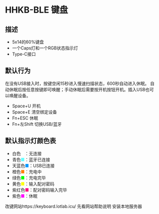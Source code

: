 # HHKB-BLE 键盘

## 描述

- 5x14的60%键盘
- 一个Caps灯和一个RGB状态指示灯
- Type-C接口


## 默认行为

在没有USB接入时，按键空闲15秒进入慢速扫描状态，600秒自动进入休眠。
自动休眠后按任意按键即可唤醒；手动休眠后需要按开机按钮开机。插入USB也可以唤醒设备。

- Space+U 开机
- Space+E 清空绑定设备
- Fn+ESC 休眠
- Fn+左Shift 切换USB/蓝牙

## 默认指示灯颜色表

- 白色<span style="color: #FFFFFF">■</span>：无连接
- 青色<span style="color: #66FFFF">■</span>：蓝牙已连接
- 天蓝色<span style="color: #0099FF">■</span>：USB已连接
- 橙色<span style="color: #FF8000">■</span>：充电中
- 绿色<span style="color: #00FF00">■</span>：充电完毕
- 黄色<span style="color: #FFFF00">■</span>：输入配对密码
- 紫红色<span style="color: #FF0080">■</span>：配对密码输入完毕
- 紫色<span style="color: #FF00FF">■</span>：休眠

改键网站https://keyboard.lotlab.icu/ 先看网站帮助说明 安装本地服务器